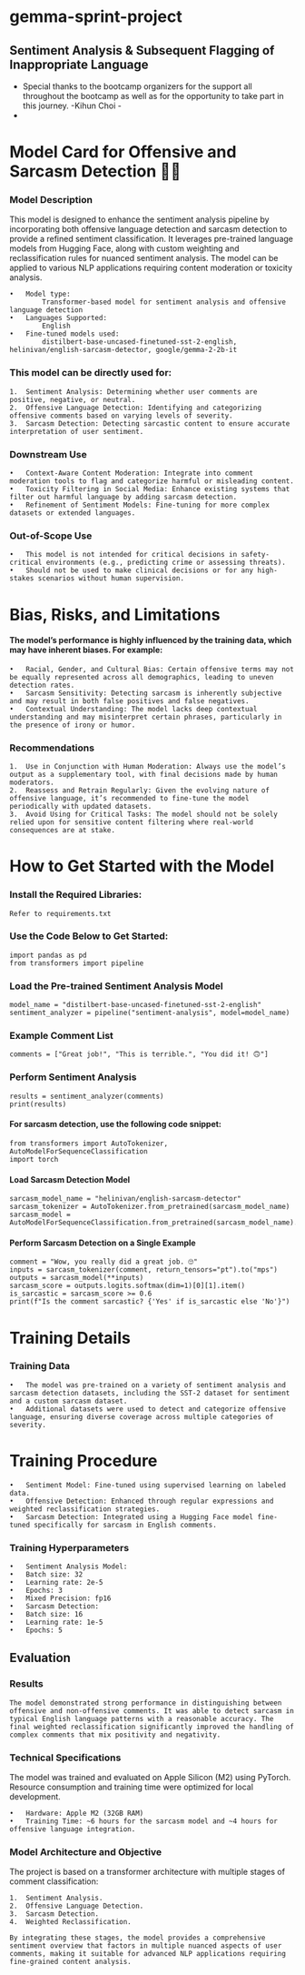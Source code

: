 # gemma-sprint-project

## Sentiment Analysis &amp; Subsequent Flagging of Inappropriate Language


  - Special thanks to the bootcamp organizers for the support all throughout the bootcamp as well as for the opportunity to take part in this journey. -Kihun Choi -
  - 




# Model Card for Offensive and Sarcasm Detection 📢💬

### Model Description
This model is designed to enhance the sentiment analysis pipeline by incorporating both offensive language detection and sarcasm detection to provide a refined sentiment classification. It leverages pre-trained language models from Hugging Face, along with custom weighting and reclassification rules for nuanced sentiment analysis. The model can be applied to various NLP applications requiring content moderation or toxicity analysis.

	•	Model type: 
	        Transformer-based model for sentiment analysis and offensive language detection
	•	Languages Supported: 
	        English
	•	Fine-tuned models used: 
	        distilbert-base-uncased-finetuned-sst-2-english, helinivan/english-sarcasm-detector, google/gemma-2-2b-it



### This model can be directly used for:

	1.	Sentiment Analysis: Determining whether user comments are positive, negative, or neutral.
	2.	Offensive Language Detection: Identifying and categorizing offensive comments based on varying levels of severity.
	3.	Sarcasm Detection: Detecting sarcastic content to ensure accurate interpretation of user sentiment.

### Downstream Use

	•	Context-Aware Content Moderation: Integrate into comment moderation tools to flag and categorize harmful or misleading content.
	•	Toxicity Filtering in Social Media: Enhance existing systems that filter out harmful language by adding sarcasm detection.
	•	Refinement of Sentiment Models: Fine-tuning for more complex datasets or extended languages.

### Out-of-Scope Use

	•	This model is not intended for critical decisions in safety-critical environments (e.g., predicting crime or assessing threats).
	•	Should not be used to make clinical decisions or for any high-stakes scenarios without human supervision.

# Bias, Risks, and Limitations

#### The model’s performance is highly influenced by the training data, which may have inherent biases. For example:

	•	Racial, Gender, and Cultural Bias: Certain offensive terms may not be equally represented across all demographics, leading to uneven detection rates.
	•	Sarcasm Sensitivity: Detecting sarcasm is inherently subjective and may result in both false positives and false negatives.
	•	Contextual Understanding: The model lacks deep contextual understanding and may misinterpret certain phrases, particularly in the presence of irony or humor.

### Recommendations

	1.	Use in Conjunction with Human Moderation: Always use the model’s output as a supplementary tool, with final decisions made by human moderators.
	2.	Reassess and Retrain Regularly: Given the evolving nature of offensive language, it’s recommended to fine-tune the model periodically with updated datasets.
	3.	Avoid Using for Critical Tasks: The model should not be solely relied upon for sensitive content filtering where real-world consequences are at stake.

# How to Get Started with the Model
### Install the Required Libraries:
    Refer to requirements.txt 

### Use the Code Below to Get Started:
    import pandas as pd
    from transformers import pipeline

### Load the Pre-trained Sentiment Analysis Model
    model_name = "distilbert-base-uncased-finetuned-sst-2-english"
    sentiment_analyzer = pipeline("sentiment-analysis", model=model_name)

### Example Comment List
    comments = ["Great job!", "This is terrible.", "You did it! 🙃"]

### Perform Sentiment Analysis
    results = sentiment_analyzer(comments)
    print(results)

#### For sarcasm detection, use the following code snippet:

    from transformers import AutoTokenizer, AutoModelForSequenceClassification
    import torch

#### Load Sarcasm Detection Model
    sarcasm_model_name = "helinivan/english-sarcasm-detector"
    sarcasm_tokenizer = AutoTokenizer.from_pretrained(sarcasm_model_name)
    sarcasm_model = AutoModelForSequenceClassification.from_pretrained(sarcasm_model_name).to("mps")

#### Perform Sarcasm Detection on a Single Example
    comment = "Wow, you really did a great job. 🙄"
    inputs = sarcasm_tokenizer(comment, return_tensors="pt").to("mps")
    outputs = sarcasm_model(**inputs)
    sarcasm_score = outputs.logits.softmax(dim=1)[0][1].item()
    is_sarcastic = sarcasm_score >= 0.6
    print(f"Is the comment sarcastic? {'Yes' if is_sarcastic else 'No'}")

# Training Details
### Training Data

	•	The model was pre-trained on a variety of sentiment analysis and sarcasm detection datasets, including the SST-2 dataset for sentiment and a custom sarcasm dataset.
	•	Additional datasets were used to detect and categorize offensive language, ensuring diverse coverage across multiple categories of severity.

# Training Procedure

	•	Sentiment Model: Fine-tuned using supervised learning on labeled data.
	•	Offensive Detection: Enhanced through regular expressions and weighted reclassification strategies.
	•	Sarcasm Detection: Integrated using a Hugging Face model fine-tuned specifically for sarcasm in English comments.

### Training Hyperparameters

	•	Sentiment Analysis Model:
	•	Batch size: 32
	•	Learning rate: 2e-5
	•	Epochs: 3
	•	Mixed Precision: fp16
	•	Sarcasm Detection:
	•	Batch size: 16
	•	Learning rate: 1e-5
	•	Epochs: 5

## Evaluation

### Results

    The model demonstrated strong performance in distinguishing between offensive and non-offensive comments. It was able to detect sarcasm in typical English language patterns with a reasonable accuracy. The final weighted reclassification significantly improved the handling of complex comments that mix positivity and negativity.

### Technical Specifications
The model was trained and evaluated on Apple Silicon (M2) using PyTorch. Resource consumption and training time were optimized for local development.

	•	Hardware: Apple M2 (32GB RAM)
	•	Training Time: ~6 hours for the sarcasm model and ~4 hours for offensive language integration.

### Model Architecture and Objective

The project is based on a transformer architecture with multiple stages of comment classification:

	1.	Sentiment Analysis.
	2.	Offensive Language Detection.
	3.	Sarcasm Detection.
	4.	Weighted Reclassification.

    By integrating these stages, the model provides a comprehensive sentiment overview that factors in multiple nuanced aspects of user comments, making it suitable for advanced NLP applications requiring fine-grained content analysis.
